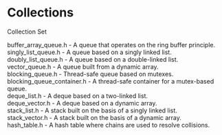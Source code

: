 # Collections
 Collection Set

 buffer_array_queue.h - A queue that operates on the ring buffer principle.  
 singly_list_queue.h - A queue based on a singly linked list.   
 doubly_list_queue.h - A queue based on a double-linked list.   
 vector_queue.h - A queue built from a dynamic array.   
 blocking_queue.h - Thread-safe queue based on mutexes.    
 blocking_queue_container.h - A thread-safe container for a mutex-based queue.    
 deque_list.h - A deque based on a two-linked list.    
 deque_vector.h - A deque based on a dynamic array.    
 stack_list.h - A stack built on the basis of a singly linked list.   
 stack_vector.h - A stack built on the basis of a dynamic array.   
 hash_table.h - A hash table where chains are used to resolve collisions.     

